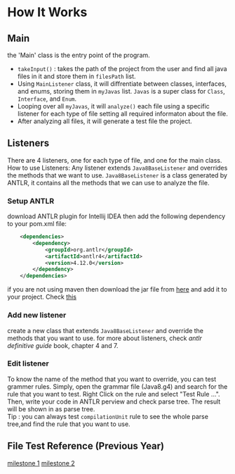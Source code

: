 # How It Works

## Main
the 'Main' class is the entry point of the program.
- `takeInput()` : takes the path of the project from the user and find all java files in it and store them in `filesPath` list.
- Using `MainListener` class, it will diffrentiate between classes, interfaces, and enums, storing them in `myJavas` list. `Javas` is a super class for `Class`, `Interface`, and `Enum`.
- Looping over all `myJavas`, it will `analyze()` each file using a specific listener for each type of file setting all required informaton about the file. 
- After analyzing all files, it will generate a test file the project.


## Listeners
There are 4 listeners, one for each type of file, and one for the main class.
How to use Listeners:
Any listener extends `Java8BaseListener` and overrides the methods that we want to use. `Java8BaseListener` is a class generated by ANTLR, it contains all the methods that we can use to analyze the file.

### Setup ANTLR
download ANTLR plugin for Intellij IDEA 
then add the following dependency to your pom.xml file:
```xml 
    <dependencies>
        <dependency>
            <groupId>org.antlr</groupId>
            <artifactId>antlr4</artifactId>
            <version>4.12.0</version>
        </dependency>
    </dependencies>
```
if you are not using maven then download the jar file from [here](https://mvnrepository.com/artifact/org.antlr/antlr4/4.7.1) and add it to your project. Check [this](https://docs.google.com/document/d/1TguDABH7s_e0PWiKkjPXAey0EEdhxFwgj6Tcz4mYgHQ/edit?usp=sharing)


### Add new listener
create a new class that extends `Java8BaseListener` and override the methods that you want to use.
for more about listeners, check _antlr definitive guide_ book, chapter 4 and 7.

### Edit listener
To know the name of the method that you want to override, you can test grammer rules. Simply, open the grammar file (Java8.g4) and search for the rule that you want to test. Right Click on the rule and select "Test Rule ...". Then, write your code in ANTLR perview and check parse tree. The result will be shown in as parse tree. <br>Tip : you can always test `compilationUnit` rule to see the whole parse tree,and find the rule that you want to use.



## File Test Reference (Previous Year)
[milestone 1](https://drive.google.com/file/d/1GQx6r32Z88JlUsCit-frE4Dza8sNVS0t/view?usp=sharing)
[milestone 2](https://drive.google.com/file/d/18WUtNCmEkhRx5fgLd-HMZ47z9gntwdGf/view?usp=sharing)